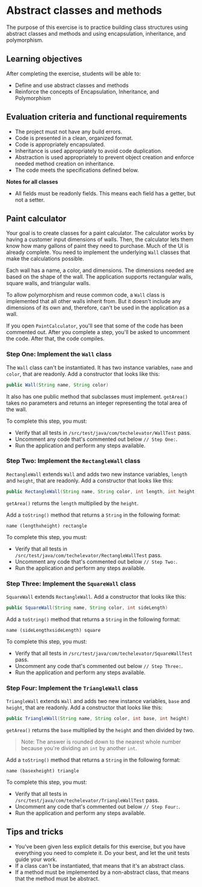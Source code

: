 # Abstract classes and methods

The purpose of this exercise is to practice building class structures using abstract classes and methods and using encapsulation, inheritance, and polymorphism.

## Learning objectives

After completing the exercise, students will be able to:

- Define and use abstract classes and methods
- Reinforce the concepts of Encapsulation, Inheritance, and Polymorphism

## Evaluation criteria and functional requirements

* The project must not have any build errors.
* Code is presented in a clean, organized format.
* Code is appropriately encapsulated.
* Inheritance is used appropriately to avoid code duplication.
* Abstraction is used appropriately to prevent object creation and enforce needed method creation on inheritance.
* The code meets the specifications defined below.

**Notes for all classes**
- All fields must be readonly fields. This means each field has a getter, but not a setter.

## Paint calculator

Your goal is to create classes for a paint calculator. The calculator works by having a customer input dimensions of walls. Then, the calculator lets them know how many gallons of paint they need to purchase. Much of the UI is already complete. You need to implement the underlying `Wall` classes that make the calculations possible.

Each wall has a name, a color, and dimensions. The dimensions needed are based on the shape of the wall. The application supports rectangular walls, square walls, and triangular walls.

To allow polymorphism and reuse common code, a `Wall` class is implemented that all other walls inherit from. But it doesn't include any dimensions of its own and, therefore, can't be used in the application as a wall.

If you open `PaintCalculator`, you'll see that some of the code has been commented out. After you complete a step, you'll be asked to uncomment the code. After that, the code compiles.

### Step One: Implement the `Wall` class

The `Wall` class can't be instantiated. It has two instance variables, `name` and `color`, that are readonly. Add a constructor that looks like this:

``` Java
public Wall(String name, String color)
```

It also has one public method that subclasses must implement. `getArea()` takes no parameters and returns an integer representing the total area of the wall.

To complete this step, you must:
- Verify that all tests in `/src/test/java/com/techelevator/WallTest` pass.
- Uncomment any code that's commented out below `// Step One:`.
- Run the application and perform any steps available.

### Step Two: Implement the `RectangleWall` class

`RectangleWall` extends `Wall` and adds two new instance variables, `length` and `height`, that are readonly. Add a constructor that looks like this:

``` Java
public RectangleWall(String name, String color, int length, int height)
```

`getArea()` returns the `length` multiplied by the `height`.

Add a `toString()` method that returns a `String` in the following format:

```
name (lengthxheight) rectangle
```

To complete this step, you must:
- Verify that all tests in `/src/test/java/com/techelevator/RectangleWallTest` pass.
- Uncomment any code that's commented out below `// Step Two:`.
- Run the application and perform any steps available.

### Step Three: Implement the `SquareWall` class

`SquareWall` extends `RectangleWall`. Add a constructor that looks like this:

``` Java
public SquareWall(String name, String color, int sideLength)
```

Add a `toString()` method that returns a `String` in the following format:

```
name (sideLengthxsideLength) square
```

To complete this step, you must:
- Verify that all tests in `/src/test/java/com/techelevator/SquareWallTest` pass.
- Uncomment any code that's commented out below `// Step Three:`.
- Run the application and perform any steps available.

### Step Four: Implement the `TriangleWall` class

`TriangleWall` extends `Wall` and adds two new instance variables, `base` and `height`, that are readonly. Add a constructor that looks like this:

``` Java
public TriangleWall(String name, String color, int base, int height)
```

`getArea()` returns the `base` multiplied by the `height` and then divided by two.

>Note: The answer is rounded down to the nearest whole number because you're dividing an `int` by another `int`.

Add a `toString()` method that returns a `String` in the following format:

```
name (basexheight) triangle
```

To complete this step, you must:
- Verify that all tests in `/src/test/java/com/techelevator/TriangleWallTest` pass.
- Uncomment any code that's commented out below `// Step Four:`.
- Run the application and perform any steps available.

## Tips and tricks

- You've been given less explicit details for this exercise, but you have everything you need to complete it. Do your best, and let the unit tests guide your work.
- If a class can't be instantiated, that means that it's an abstract class.
- If a method must be implemented by a non-abstract class, that means that the method must be abstract.
